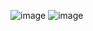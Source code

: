 ![image](https://github.com/Himanshu1198/Nutrition-App/assets/143578896/0805f3bc-3d6d-4705-8a1e-9495bef59a80)
![image](https://github.com/Himanshu1198/Nutrition-App/assets/143578896/f9a1cb1d-473a-4702-81b1-40fc2b44ef14)
